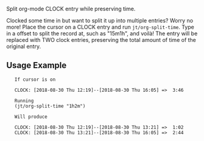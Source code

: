 Split org-mode CLOCK entry while preserving time.

Clocked some time in but want to split it up into multiple entries? Worry no more!  Place the cursor on a CLOCK entry and run `jt/org-split-time`. Type in a offset to split the record at, such as "15m1h", and voilà!  The entry will be replaced with TWO clock entries, preserving the total amount of time of the original entry.  

## Usage Example
      
       If cursor is on 

       CLOCK: [2018-08-30 Thu 12:19]--[2018-08-30 Thu 16:05] =>  3:46
       
       Running
       (jt/org-split-time "1h2m") 
       
       Will produce
    
       CLOCK: [2018-08-30 Thu 12:19]--[2018-08-30 Thu 13:21] =>  1:02
       CLOCK: [2018-08-30 Thu 13:21]--[2018-08-30 Thu 16:05] =>  2:44
